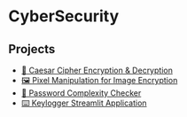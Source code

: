 # CyberSecurity
## Projects
- [🔐 Caesar Cipher Encryption & Decryption](https://github.com/kajal-codes/PRODIGY_CS_1)
- [🖼️ Pixel Manipulation for Image Encryption](https://github.com/kajal-codes/PRODIGY_CS_2)
- [🔑 Password Complexity Checker](https://github.com/kajal-codes/PRODIGY_CS_3)
- [⌨️ Keylogger Streamlit Application](https://github.com/kajal-codes/PRODIGY_CS_4)
